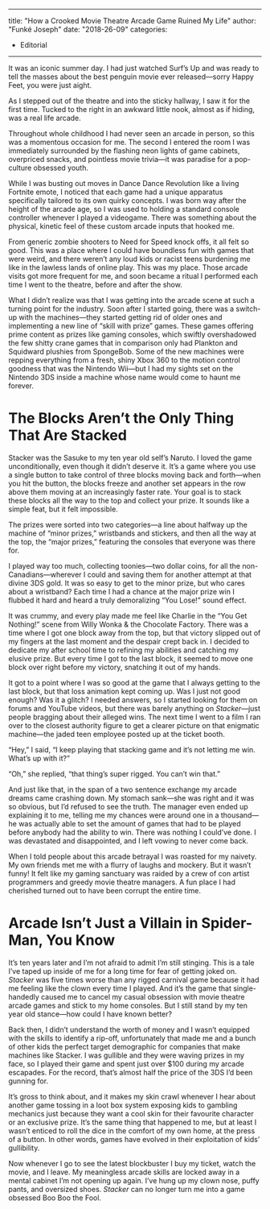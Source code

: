 
---
title: "How a Crooked Movie Theatre Arcade Game Ruined My Life"
author: "Funké Joseph"
date: "2018-26-09"
categories:
- Editorial
---

It was an iconic summer day. I had just watched Surf’s Up and was ready to tell the masses about the best penguin movie ever released—sorry Happy Feet, you were just aight. 

As I stepped out of the theatre and into the sticky hallway, I saw it for the first time. Tucked to the right in an awkward little nook, almost as if hiding, was a real life arcade.

Throughout whole childhood I had never seen an arcade in person, so this was a momentous occasion for me. The second I entered the room I was immediately surrounded by the flashing neon lights of game cabinets, overpriced snacks, and pointless movie trivia—it was paradise for a pop-culture obsessed youth. 

While I was busting out moves in Dance Dance Revolution like a living Fortnite emote, I noticed that each game had a unique apparatus specifically tailored to its own quirky concepts. I was born way after the height of the arcade age, so I was used to holding a standard console controller whenever I played a videogame. There was something about the physical, kinetic feel of these custom arcade inputs that hooked me. 

From generic zombie shooters to Need for Speed knock offs, it all felt so good. This was a place where I could have boundless fun with games that were weird, and there weren’t any loud kids or racist teens burdening me like in the lawless lands of online play. This was my place. Those arcade visits got more frequent for me, and soon became a ritual I performed each time I went to the theatre, before and after the show.

What I didn’t realize was that I was getting into the arcade scene at such a turning point for the industry. Soon after I started going, there was a switch-up with the machines—they started getting rid of older ones and implementing a new line of &#8220;skill with prize&#8221; games. These games offering prime content as prizes like gaming consoles, which swiftly overshadowed the few shitty crane games that in comparison only had Plankton and Squidward plushies from SpongeBob. Some of the new machines were repping everything from a fresh, shiny Xbox 360 to the motion control goodness that was the Nintendo Wii—but I had my sights set on the Nintendo 3DS inside a machine whose name would come to haunt me forever.

# The Blocks Aren&#8217;t the Only Thing That Are Stacked

Stacker was the Sasuke to my ten year old self’s Naruto. I loved the game unconditionally, even though it didn’t deserve it. It’s a game where you use a single button to take control of three blocks moving back and forth—when you hit the button, the blocks freeze and another set appears in the row above them moving at an increasingly faster rate. Your goal is to stack these blocks all the way to the top and collect your prize. It sounds like a simple feat, but it felt impossible. 

The prizes were sorted into two categories—a line about halfway up the machine of &#8220;minor prizes,&#8221; wristbands and stickers, and then all the way at the top, the &#8220;major prizes,&#8221; featuring the consoles that everyone was there for. 

I played way too much, collecting toonies—two dollar coins, for all the non-Canadians—wherever I could and saving them for another attempt at that divine 3DS gold. It was so easy to get to the minor prize, but who cares about a wristband? Each time I had a chance at the major prize win I flubbed it hard and heard a truly demoralizing “You Lose!” sound effect. 

It was crummy, and every play made me feel like Charlie in the “You Get Nothing!” scene from Willy Wonka & the Chocolate Factory. There was a time where I got one block away from the top, but that victory slipped out of my fingers at the last moment and the despair crept back in. I decided to dedicate my after school time to refining my abilities and catching my elusive prize. But every time I got to the last block, it seemed to move one block over right before my victory, snatching it out of my hands.  

It got to a point where I was so good at the game that I always getting to the last block, but that loss animation kept coming up. Was I just not good enough? Was it a glitch? I needed answers, so I started looking for them on forums and YouTube videos, but there was barely anything on *Stacker*—just people bragging about their alleged wins. The next time I went to a film I ran over to the closest authority figure to get a clearer picture on that enigmatic machine—the jaded teen employee posted up at the ticket booth. 

“Hey,” I said, “I keep playing that stacking game and it’s not letting me win. What’s up with it?”

“Oh,” she replied, “that thing’s super rigged. You can’t win that.”

And just like that, in the span of a two sentence exchange my arcade dreams came crashing down. My stomach sank—she was right and it was so obvious, but I’d refused to see the truth. The manager even ended up explaining it to me, telling me my chances were around one in a thousand—he was actually able to set the amount of games that had to be played before anybody had the ability to win. There was nothing I could’ve done. I was devastated and disappointed, and I left vowing to never come back. 

When I told people about this arcade betrayal I was roasted for my naivety. My own friends met me with a flurry of laughs and mockery. But it wasn’t funny! It felt like my gaming sanctuary was raided by a crew of con artist programmers and greedy movie theatre managers. A fun place I had cherished turned out to have been corrupt the entire time.

# Arcade Isn&#8217;t Just a Villain in Spider-Man, You Know

It’s ten years later and I’m not afraid to admit I’m still stinging. This is a tale I’ve taped up inside of me for a long time for fear of getting joked on. *Stacker* was five times worse than any rigged carnival game because it had me feeling like the clown every time I played. And it’s the game that single-handedly caused me to cancel my casual obsession with movie theatre arcade games and stick to my home consoles. But I still stand by my ten year old stance—how could I have known better?

Back then, I didn’t understand the worth of money and I wasn’t equipped with the skills to identify a rip-off, unfortunately that made me and a bunch of other kids the perfect target demographic for companies that make machines like Stacker. I was gullible and they were waving prizes in my face, so I played their game and spent just over $100 during my arcade escapades. For the record, that’s almost half the price of the 3DS I&#8217;d been gunning for. 

It’s gross to think about, and it makes my skin crawl whenever I hear about another game tossing in a loot box system exposing kids to gambling mechanics just because they want a cool skin for their favourite character or an exclusive prize. It’s the same thing that happened to me, but at least I wasn&#8217;t enticed to roll the dice in the comfort of my own home, at the press of a button. In other words, games have evolved in their exploitation of kids’ gullibility.

Now whenever I go to see the latest blockbuster I buy my ticket, watch the movie, and I leave. My meaningless arcade skills are locked away in a mental cabinet I’m not opening up again. I’ve hung up my clown nose, puffy pants, and oversized shoes. *Stacker* can no longer turn me into a game obsessed Boo Boo the Fool.
